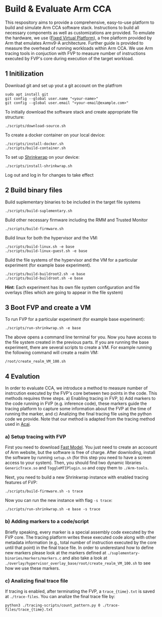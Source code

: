 # Build & Evaluate Arm CCA 

This respository aims to provide a comprehensive, easy-to-use platform to build and simulate Arm CCA software stack. Instructions to build all necessary components as well as customizations are provided. To emulate the hardware, we use
([Fixed Virtual Platform](https://developer.arm.com/Tools%20and%20Software/Fixed%20Virtual%20Platforms)), a free platform provided by Arm that emulates Armv9-A architecture. Further guide is provided to measure the overhead of running workloads within Arm CCA. We use Arm tracing tools in conjuction with FVP to measure number of instructions executed by FVP's core during execution of the target workload.
 
## 1 Initilization
Download git and set up yout a git account on the platfrom
```
sudo apt install git
git config --global user.name "<your-name>"
git config --global user.email "<your-email@example.com>"
```

To initially download the software stack and create appropriate file structure:

```
./scripts/download-source.sh
```
To create a docker container on your local device:

```
./scripts/install-docker.sh
./scripts/build-container.sh
```

To set up [Shrinkwrap](https://shrinkwrap.docs.arm.com/en/latest/overview.html) on your device:
```
./scripts/install-shrinkwrap.sh
```
Log out and log in for changes to take effect
## 2 Build binary files

Build suplementary binaries to be included in the target file systems
```
./scripts/build-suplementary.sh
```
Build other necessary firmware including the RMM and Trusted Monitor
```
./scripts/build-firmware.sh
```

Build linux for both the hypervisor and the VM:
```
./scripts/build-linux.sh -e base
./scripts/build-linux-guest.sh -e base
```

Build the file systems of the hypervisor and the VM for a particular experiment (for example base experiment). 
```
./scripts/build-buildroot2.sh -e base
./scripts/build-buildroot.sh -e base
```
**Hint**: Each experiment has its own file system configuration and file overlays (files which are going to appear in the file system)

## 3 Boot FVP and create a VM
To run FVP for a particular experiment (for example base experiment):
```
./scripts/run-shrinkwrap.sh -e base
```
The above opens a command line terminal for you. Now you have access to the file system created in the previous parts. 
If you are running the base experiment, there are several scripts to create a VM. For example running the following command will create 
a realm VM:

```
/root/create_realm_VM_100.sh
```

## 4 Evalution
In order to evaluate CCA, we introduce a method to measure number of instrcution executed by the FVP's core between two points in the code. This methods requires three
steps. a) Enabling tracing in FVP, b) Add markers to the code running in FVP (e.g. inference code), these markers guide the tracing platform to capture some information about the FVP at the time of running the marker, and c) Analizing the final tracing file using the python code we provide. Note that our method is adapted from the tracing method used in [Acai](https://github.com/sectrs-acai).

### a) Setup tracing with FVP
First you need to download [Fast Model](https://developer.arm.com/Tools%20and%20Software/Fast%20Models). You just need to create an accoount of Arm website, but the software is free of charge. 
After downloding, install the software by running `setup.sh` (for this step you need to have a screen access to your system). Then, you should find two dynamic libraries `GenericTrace.so` and `ToggleMTIPlugin.so` and copy them to `./Arm-tools`. 

Next, you need to build a new Shrinkwrap instance with enabled tracing features of FVP:

```
./scripts/build-firmware.sh -s trace
``` 

Now you can run the new instance with flag `-s trace`:

```
./scripts/run-shrinkwrap.sh -e base -s trace
```
### b) Adding markers to a code/script
Briefly speaking, every marker is a special assembly code executed by the FVP core. The tracing platform writes these executed code along with other metadata information (e.g., total number of instruction executed by the core until that point) in the final trace file.
In order to underestand how to define new markers please look at the markers defined at `./suplementary-binaries/markers/markers.c` and also take a look at `./overlay/hypervisor_overlay_base/root/create_realm_VM_100.sh` to see how we use these markers.


### c) Analizing final trace file
If tracing is enabled, after terminating the FVP, a `trace_{time}.txt` is saved at `./trace-files`. You can analize the final trace file by:
```
python3 ./tracing-scripts/count_pattern.py 0 ./trace-files/trace_{time}.txt
```
